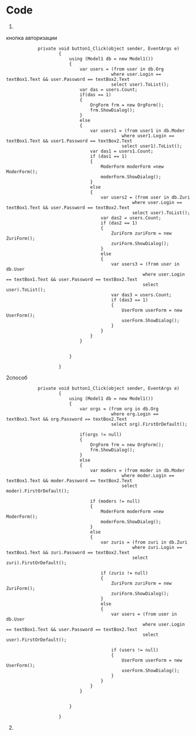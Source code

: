 # Code


1.
кнопка авторизации


                private void button1_Click(object sender, EventArgs e)
                        {
                            using (Model1 db = new Model1())
                            {
                                var users = (from user in db.Org
                                            where user.Login == textBox1.Text && user.Password == textBox2.Text
                                            select user).ToList();
                                var das = users.Count;
                                if(das == 1)
                                {
                                    OrgForm frm = new OrgForm();
                                    frm.ShowDialog();
                                }
                                else
                                {
                                    var users1 = (from user1 in db.Moder
                                                where user1.Login == textBox1.Text && user1.Password == textBox2.Text
                                                select user1).ToList();
                                    var das1 = users1.Count;
                                    if (das1 == 1)
                                    {
                                        ModerForm moderForm =new ModerForm();
                                        moderForm.ShowDialog();
                                    }
                                    else
                                    {
                                        var users2 = (from user in db.Zuri
                                                    where user.Login == textBox1.Text && user.Password == textBox2.Text
                                                    select user).ToList();
                                        var das2 = users.Count;
                                        if (das2 == 1)
                                        {
                                            ZuriForm zuriForm = new ZuriForm();
                                            zuriForm.ShowDialog();
                                        }
                                        else
                                        {
                                            var users3 = (from user in db.User
                                                        where user.Login == textBox1.Text && user.Password == textBox2.Text
                                                        select user).ToList();
                                            var das3 = users.Count;
                                            if (das3 == 1)
                                            {
                                                UserForm userForm = new UserForm();
                                                userForm.ShowDialog();
                                            }
                                        }
                                    }
                                } 


                            }
                            
                        }
2способ

                private void button1_Click(object sender, EventArgs e)
                        {
                            using (Model1 db = new Model1())
                            {
                                var orgs = (from org in db.Org
                                            where org.Login == textBox1.Text && org.Password == textBox2.Text
                                            select org).FirstOrDefault();
                                
                                if(orgs != null)
                                {
                                    OrgForm frm = new OrgForm();
                                    frm.ShowDialog();
                                }
                                else
                                {
                                    var moders = (from moder in db.Moder
                                                where moder.Login == textBox1.Text && moder.Password == textBox2.Text
                                                select moder).FirstOrDefault();
                                    
                                    if (moders != null)
                                    {
                                        ModerForm moderForm =new ModerForm();
                                        moderForm.ShowDialog();
                                    }
                                    else
                                    {
                                        var zuris = (from zuri in db.Zuri
                                                    where zuri.Login == textBox1.Text && zuri.Password == textBox2.Text
                                                    select zuri).FirstOrDefault();
                                        
                                        if (zuris != null)
                                        {
                                            ZuriForm zuriForm = new ZuriForm();
                                            zuriForm.ShowDialog();
                                        }
                                        else
                                        {
                                            var users = (from user in db.User
                                                        where user.Login == textBox1.Text && user.Password == textBox2.Text
                                                        select user).FirstOrDefault();
                                            
                                            if (users != null)
                                            {
                                                UserForm userForm = new UserForm();
                                                userForm.ShowDialog();
                                            }
                                        }
                                    }
                                } 


                            }
                            
                        }

2.





